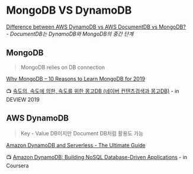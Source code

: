 # MongoDB VS DynamoDB

[Difference between AWS DynamoDB vs AWS DocumentDB vs MongoDB?](https://medium.com/@caseygibson_42696/difference-between-aws-dynamodb-vs-aws-documentdb-vs-mongodb-9cb026a94767)  
  _-  DocumentDB는 DynamoDB와 MongoDB의 중간 단계_ 

## MongoDB

> MongoDB relies on DB connection

[Why MongoDB – 10 Reasons to Learn MongoDB for 2019](https://data-flair.training/blogs/why-mongodb/)

📺 [속도의, 속도에 의한, 속도를 위한 몽고DB \(네이버 컨텐츠검색과 몽고DB\)](https://tv.naver.com/v/11267386) - in DEVIEW 2019

## AWS DynamoDB

> Key - Value DB이지만 Document DB처럼 활용도 가능

[Amazon DynamoDB and Serverless - The Ultimate Guide](https://www.serverless.com/dynamodb)

📺 [Amazon DynamoDB: Building NoSQL Database-Driven Applications](https://www.coursera.org/learn/dynamodb-nosql-database-driven-apps) - in Coursera

